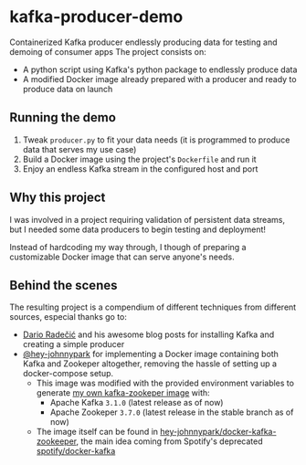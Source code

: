 # kafka-producer-demo
Containerized Kafka producer endlessly producing data for testing and demoing of consumer apps
The project consists on:
- A python script using Kafka's python package to endlessly produce data
- A modified Docker image already prepared with a producer and ready to produce data on launch

## Running the demo

1. Tweak `producer.py` to fit your data needs (it is programmed to produce data that serves my use case)
2. Build a Docker image using the project's `Dockerfile` and run it
3. Enjoy an endless Kafka stream in the configured host and port



## Why this project
I was involved in a project requiring validation of persistent data streams, but I needed some data producers to begin testing and deployment!

Instead of hardcoding my way through, I though of preparing a customizable Docker image that can serve anyone's needs.

## Behind the scenes
The resulting project is a compendium of different techniques from different sources,
especial thanks go to:
- [Dario Radečić](https://betterdatascience.com/author/dario/) and his awesome blog posts for installing Kafka and creating a simple producer
- [@hey-johnnypark](https://github.com/hey-johnnypark) for implementing a Docker image containing both Kafka and Zookeper altogether, removing the hassle of setting up a docker-compose setup. 
  * This image was modified with the provided environment variables to generate [my own kafka-zookeper image](https://hub.docker.com/r/ulitol97/kafka-zookeeper) with:
    - Apache Kafka `3.1.0` (latest release as of now)
    - Apache Zookeper `3.7.0` (latest release in the stable branch as of now)
  * The image itself can be found in [hey-johnnypark/docker-kafka-zookeeper](https://github.com/hey-johnnypark/docker-kafka-zookeeper), the main idea coming from Spotify's deprecated [spotify/docker-kafka](https://github.com/spotify/docker-kafka)
